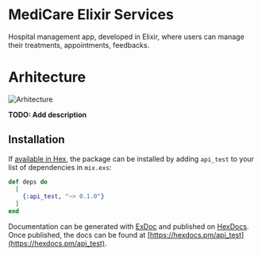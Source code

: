 # MediCare Elixir Services

Hospital management app, developed in Elixir, where users can manage their treatments, appointments, feedbacks.

# Arhitecture

![Arhitecture]("arhitecture/mediCare_elixir_diagram.jpg") 

**TODO: Add description**

## Installation

If [available in Hex](https://hex.pm/docs/publish), the package can be installed
by adding `api_test` to your list of dependencies in `mix.exs`:

```elixir
def deps do
  [
    {:api_test, "~> 0.1.0"}
  ]
end
```

Documentation can be generated with [ExDoc](https://github.com/elixir-lang/ex_doc)
and published on [HexDocs](https://hexdocs.pm). Once published, the docs can
be found at [https://hexdocs.pm/api_test](https://hexdocs.pm/api_test).

